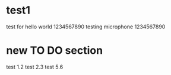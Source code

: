 # test1
test for hello world
1234567890
testing microphone
1234567890
# new TO DO section 
test 1.2
test 2.3
test 5.6
